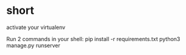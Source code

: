 # short

activate your virtualenv

Run 2 commands in your shell:
 pip install -r requirements.txt
 python3 manage.py runserver
